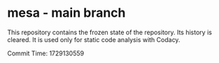 # mesa - main branch

This repository contains the frozen state of the repository.
Its history is cleared. It is used only for static code
analysis with Codacy.

Commit Time: 1729130559